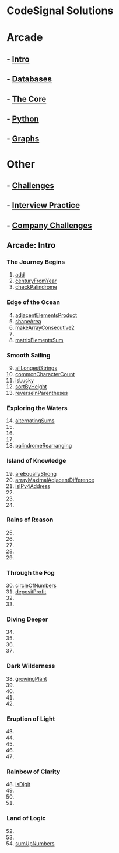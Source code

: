 # CodeSignal Solutions

# Arcade
## - [Intro](#Arcade-Intro)
## - [Databases](#Arcade-Intro)
## - [The Core](#Arcade-Intro)
## - [Python](#Arcade-Intro)
## - [Graphs](#Arcade-Intro)

# Other
## - [Challenges](#Arcade-Intro)
## - [Interview Practice](#Arcade-Intro)
## - [Company Challenges](#Arcade-Intro)


## Arcade: Intro

### The Journey Begins
1. [add](https://github.com/ekaterinakuzmina/CodeSignal-solutions/blob/master/Arcade/Intro/1.add.py)
2. [centuryFromYear](https://github.com/ekaterinakuzmina/CodeSignal-solutions/blob/master/Arcade/Intro/2.centuryFromYear.py)
3. [checkPalindrome](https://github.com/ekaterinakuzmina/CodeSignal-solutions/blob/master/Arcade/Intro/3.checkPalindrome.py)
### Edge of the Ocean
4. [adjacentElementsProduct](https://github.com/ekaterinakuzmina/CodeSignal-solutions/blob/master/Arcade/Intro/4.adjacentElementsProduct.py)
5. [shapeArea](https://github.com/ekaterinakuzmina/CodeSignal-solutions/blob/master/Arcade/Intro/5.shapeArea.py)
6. [makeArrayConsecutive2](https://github.com/ekaterinakuzmina/CodeSignal-solutions/blob/master/Arcade/Intro/6.makeArrayConsecutive2.py)
7. 
8. [matrixElementsSum](https://github.com/ekaterinakuzmina/CodeSignal-solutions/blob/master/Arcade/Intro/8.matrixElementsSum.py)
### Smooth Sailing
9. [allLongestStrings](https://github.com/ekaterinakuzmina/CodeSignal-solutions/blob/master/Arcade/Intro/9.allLongestStrings.py)
10. [commonCharacterCount](https://github.com/ekaterinakuzmina/CodeSignal-solutions/blob/master/Arcade/Intro/10.commonCharacterCount.py)
11. [isLucky](https://github.com/ekaterinakuzmina/CodeSignal-solutions/blob/master/Arcade/Intro/11.isLucky.py)
12. [sortByHeight](https://github.com/ekaterinakuzmina/CodeSignal-solutions/blob/master/Arcade/Intro/sortByHeight.py)
13. [reverseInParentheses](https://github.com/ekaterinakuzmina/CodeSignal-solutions/blob/master/Arcade/Intro/reverseInParentheses.py)
### Exploring the Waters
14. [alternatingSums](https://github.com/ekaterinakuzmina/CodeSignal-solutions/blob/master/Arcade/Intro/alternatingSums.py)
15. 
16. 
17. 
18. [palindromeRearranging](https://github.com/ekaterinakuzmina/CodeSignal-solutions/blob/master/Arcade/Intro/palindromeRearranging.py)
### Island of Knowledge
19. [areEquallyStrong](https://github.com/ekaterinakuzmina/CodeSignal-solutions/blob/master/Arcade/Intro/areEquallyStrong.py)
20. [arrayMaximalAdjacentDifference](https://github.com/ekaterinakuzmina/CodeSignal-solutions/blob/master/Arcade/Intro/arrayMaximalAdjacentDifference.py)
21. [isIPv4Address](https://github.com/ekaterinakuzmina/CodeSignal-solutions/blob/master/Arcade/Intro/isIPv4Address.py)
22. 
23. 
24. 
### Rains of Reason
25. 
26. 
27. 
28. 
29. 
### Through the Fog
30. [circleOfNumbers](https://github.com/ekaterinakuzmina/CodeSignal-solutions/blob/master/Arcade/Intro/30.circleOfNumbers.py)
31. [depositProfit](https://github.com/ekaterinakuzmina/CodeSignal-solutions/blob/master/Arcade/Intro/31.depositProfit.py)
32. 
33. 
### Diving Deeper
34. 
35. 
36. 
37. 
### Dark Wilderness
38. [growingPlant](https://github.com/ekaterinakuzmina/CodeSignal-solutions/blob/master/Arcade/Intro/growingPlant.py)
39. 
40. 
41. 
42. 
### Eruption of Light
43. 
44. 
45. 
46. 
47. 
### Rainbow of Clarity
48. [isDigit](https://github.com/ekaterinakuzmina/CodeSignal-solutions/blob/master/Arcade/Intro/48.isDigit.py)
49. 
50. 
51.
### Land of Logic
52. 
53. 
54. [sumUpNumbers](https://github.com/ekaterinakuzmina/CodeSignal-solutions/blob/master/Arcade/Intro/54.sumUpNumbers.py) 
